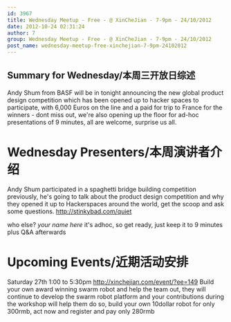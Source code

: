 ```yaml
---
id: 3967
title: Wednesday Meetup - Free - @ XinCheJian - 7-9pm - 24/10/2012
date: 2012-10-24 02:31:24
author: 7
group: Wednesday Meetup - Free - @ XinCheJian - 7-9pm - 24/10/2012
post_name: wednesday-meetup-free-xinchejian-7-9pm-24102012
---
```


## Summary for Wednesday/本周三开放日综述

Andy Shum from BASF will be in tonight announcing the new global product design competition which has been opened up to hacker spaces to participate, with 6,000 Euros on the line and a paid for trip to France for the winners - dont miss out, we're also opening up the floor for ad-hoc presentations of 9 minutes, all are welcome, surprise us all.

# Wednesday Presenters/本周演讲者介绍

Andy Shum participated in a spaghetti bridge building competition previously, he's going to talk about the product design competition and why they opened it up to Hackerspaces around the world, get the scoop and ask some questions. <http://stinkybad.com/quiet>

who else? *your name here* it's adhoc, so get ready, just keep it to 9 minutes plus Q&A afterwards

# Upcoming Events/近期活动安排

Saturday 27th 1:00 to 5:30pm <http://xinchejian.com/event/?ee=149> Build your own award winning swarm robot and help the team out, they will continue to develop the swarm robot platform and your contributions during the workshop will help them do so, build your own 10dollar robot for only 300rmb, act now and register and pay only 280rmb